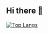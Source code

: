 ## Hi there 👋

[![Top Langs](https://github-readme-stats.vercel.app/api/top-langs/?username=leiflui&layout=pie)](https://github.com/leiflui/github-readme-stats)
